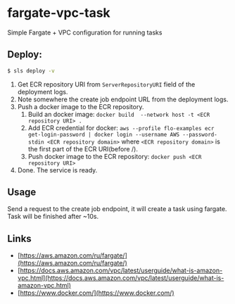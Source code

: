 # fargate-vpc-task

Simple Fargate + VPC configuration for running tasks

## Deploy:

```bash
$ sls deploy -v
```

1. Get ECR repository URI from `ServerRepositoryURI` field of the deployment logs.
2. Note somewhere the create job endpoint URL from the deployment logs.
3. Push a docker image to the ECR repository.
   1. Build an docker image: `docker build  --network host -t <ECR repository URI> .`
   2. Add ECR credential for docker: `aws --profile flo-examples ecr get-login-password | docker login --username AWS --password-stdin <ECR repository domain>` where `<ECR repository domain>` is the first part of the ECR URI(before /).
   3. Push docker image to the ECR repository: `docker push <ECR repository URI>`
4. Done. The service is ready.

## Usage

Send a request to the create job endpoint, it will create a task using fargate. Task will be finished after ~10s.

## Links

- [https://aws.amazon.com/ru/fargate/](https://aws.amazon.com/ru/fargate/)
- [https://docs.aws.amazon.com/vpc/latest/userguide/what-is-amazon-vpc.html](https://docs.aws.amazon.com/vpc/latest/userguide/what-is-amazon-vpc.html)
- [https://www.docker.com/](https://www.docker.com/)




